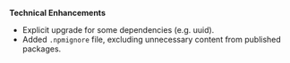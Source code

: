 **Technical Enhancements**

* Explicit upgrade for some dependencies (e.g. uuid).
* Added `.npmignore` file, excluding unnecessary content from published packages.